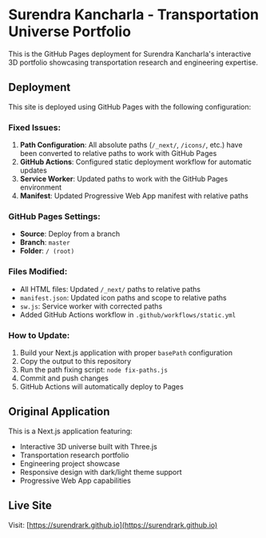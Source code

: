 # Surendra Kancharla - Transportation Universe Portfolio

This is the GitHub Pages deployment for Surendra Kancharla's interactive 3D portfolio showcasing transportation research and engineering expertise.

## Deployment

This site is deployed using GitHub Pages with the following configuration:

### Fixed Issues:
1. **Path Configuration**: All absolute paths (`/_next/`, `/icons/`, etc.) have been converted to relative paths to work with GitHub Pages
2. **GitHub Actions**: Configured static deployment workflow for automatic updates
3. **Service Worker**: Updated paths to work with the GitHub Pages environment
4. **Manifest**: Updated Progressive Web App manifest with relative paths

### GitHub Pages Settings:
- **Source**: Deploy from a branch
- **Branch**: `master` 
- **Folder**: `/ (root)`

### Files Modified:
- All HTML files: Updated `/_next/` paths to relative paths
- `manifest.json`: Updated icon paths and scope to relative paths
- `sw.js`: Service worker with corrected paths
- Added GitHub Actions workflow in `.github/workflows/static.yml`

### How to Update:
1. Build your Next.js application with proper `basePath` configuration
2. Copy the output to this repository
3. Run the path fixing script: `node fix-paths.js`
4. Commit and push changes
5. GitHub Actions will automatically deploy to Pages

## Original Application

This is a Next.js application featuring:
- Interactive 3D universe built with Three.js
- Transportation research portfolio
- Engineering project showcase
- Responsive design with dark/light theme support
- Progressive Web App capabilities

## Live Site

Visit: [https://surendrark.github.io](https://surendrark.github.io)
